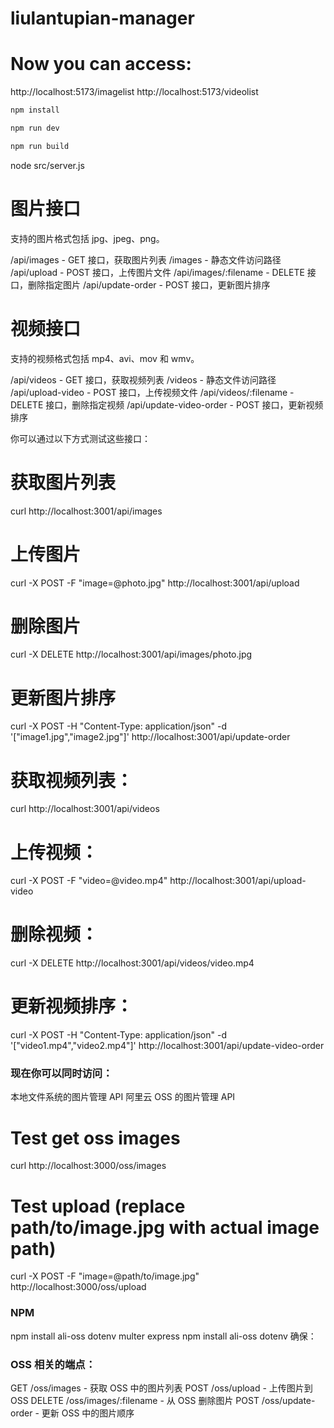 # liulantupian-manager

# Now you can access: 
http://localhost:5173/imagelist
http://localhost:5173/videolist

```sh
npm install
```
```sh
npm run dev
```

```sh
npm run build
```

node src/server.js

# 图片接口
支持的图片格式包括 jpg、jpeg、png。

/api/images - GET 接口，获取图片列表
/images - 静态文件访问路径
/api/upload - POST 接口，上传图片文件
/api/images/:filename - DELETE 接口，删除指定图片
/api/update-order - POST 接口，更新图片排序

# 视频接口
支持的视频格式包括 mp4、avi、mov 和 wmv。

/api/videos - GET 接口，获取视频列表
/videos - 静态文件访问路径
/api/upload-video - POST 接口，上传视频文件
/api/videos/:filename - DELETE 接口，删除指定视频
/api/update-video-order - POST 接口，更新视频排序

你可以通过以下方式测试这些接口：

# 获取图片列表
curl http://localhost:3001/api/images

# 上传图片
curl -X POST -F "image=@photo.jpg" http://localhost:3001/api/upload

# 删除图片
curl -X DELETE http://localhost:3001/api/images/photo.jpg

# 更新图片排序
curl -X POST -H "Content-Type: application/json" -d '["image1.jpg","image2.jpg"]' http://localhost:3001/api/update-order

# 获取视频列表：
curl http://localhost:3001/api/videos

# 上传视频：
curl -X POST -F "video=@video.mp4" http://localhost:3001/api/upload-video

# 删除视频：
curl -X DELETE http://localhost:3001/api/videos/video.mp4

# 更新视频排序：
curl -X POST -H "Content-Type: application/json" -d '["video1.mp4","video2.mp4"]' http://localhost:3001/api/update-video-order



###  现在你可以同时访问：
本地文件系统的图片管理 API
阿里云 OSS 的图片管理 API

# Test get oss images
curl http://localhost:3000/oss/images

# Test upload (replace path/to/image.jpg with actual image path)
curl -X POST -F "image=@path/to/image.jpg" http://localhost:3000/oss/upload

### NPM
npm install ali-oss dotenv multer express
npm install ali-oss dotenv
确保：

### OSS 相关的端点：
GET /oss/images - 获取 OSS 中的图片列表
POST /oss/upload - 上传图片到 OSS
DELETE /oss/images/:filename - 从 OSS 删除图片
POST /oss/update-order - 更新 OSS 中的图片顺序
